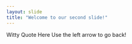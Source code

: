 ```yaml
---
layout: slide
title: "Welcome to our second slide!"
---
```

Witty Quote Here
Use the left arrow to go back!
